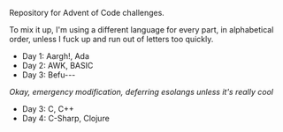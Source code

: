 Repository for Advent of Code challenges.

To mix it up, I'm using a different language for every part, in alphabetical order, unless
I fuck up and run out of letters too quickly.

* Day 1: Aargh!, Ada
* Day 2: AWK, BASIC
* Day 3: Befu---

*Okay, emergency modification, deferring esolangs unless it's really cool*
* Day 3: C, C++
* Day 4: C-Sharp, Clojure
